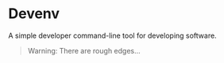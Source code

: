# Devenv
A simple developer command-line tool for developing software.

> Warning: There are rough edges...